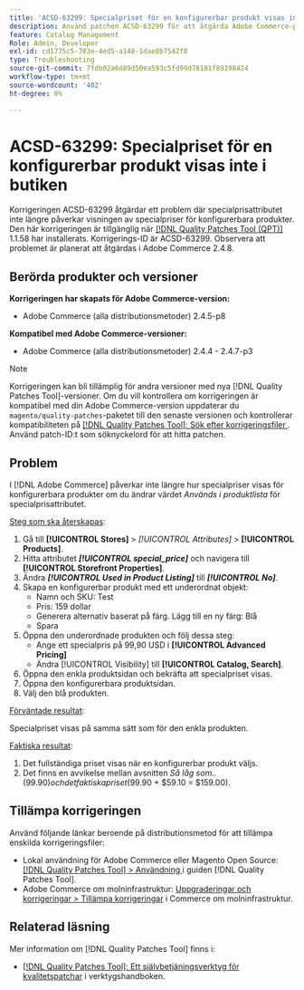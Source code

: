 ```yaml
---
title: 'ACSD-63299: Specialpriset för en konfigurerbar produkt visas inte i butiken'
description: Använd patchen ACSD-63299 för att åtgärda Adobe Commerce-problemet där specialprisattributet inte längre påverkar visningen av specialpriser för konfigurerbara produkter.
feature: Catalog Management
Role: Admin, Developer
exl-id: cd1775c5-783e-4ed5-a148-1dae0b7542f8
type: Troubleshooting
source-git-commit: 7fdb02a6d89d50ea593c5fd99d78101f89198424
workflow-type: tm+mt
source-wordcount: '402'
ht-degree: 0%

---
```


# ACSD-63299: Specialpriset för en konfigurerbar produkt visas inte i butiken

Korrigeringen ACSD-63299 åtgärdar ett problem där specialprisattributet inte längre påverkar visningen av specialpriser för konfigurerbara produkter. Den här korrigeringen är tillgänglig när [[!DNL Quality Patches Tool (QPT)]](/help/tools/quality-patches-tool/quality-patches-tool-to-self-serve-quality-patches.md) 1.1.58 har installerats. Korrigerings-ID är ACSD-63299. Observera att problemet är planerat att åtgärdas i Adobe Commerce 2.4.8.

## Berörda produkter och versioner

**Korrigeringen har skapats för Adobe Commerce-version:**

* Adobe Commerce (alla distributionsmetoder) 2.4.5-p8

**Kompatibel med Adobe Commerce-versioner:**

* Adobe Commerce (alla distributionsmetoder) 2.4.4 - 2.4.7-p3

>[!NOTE]
>
>Korrigeringen kan bli tillämplig för andra versioner med nya [!DNL Quality Patches Tool]-versioner. Om du vill kontrollera om korrigeringen är kompatibel med din Adobe Commerce-version uppdaterar du `magento/quality-patches`-paketet till den senaste versionen och kontrollerar kompatibiliteten på [[!DNL Quality Patches Tool]: Sök efter korrigeringsfiler ](https://experienceleague.adobe.com/tools/commerce-quality-patches/index.html?lang=sv-SE). Använd patch-ID:t som söknyckelord för att hitta patchen.

## Problem

I [!DNL Adobe Commerce] påverkar inte längre hur specialpriser visas för konfigurerbara produkter om du ändrar värdet *Används i produktlista* för specialprisattributet.

<u>Steg som ska återskapas</u>:

1. Gå till **[!UICONTROL Stores]** > *[!UICONTROL Attributes]* > **[!UICONTROL Products]**.
1. Hitta attributet ***[!UICONTROL special_price]*** och navigera till **[!UICONTROL Storefront Properties]**.
1. Ändra ***[!UICONTROL Used in Product Listing]*** till ***[!UICONTROL No]***.
1. Skapa en konfigurerbar produkt med ett underordnat objekt:
   * Namn och SKU: Test
   * Pris: 159 dollar
   * Generera alternativ baserat på färg. Lägg till en ny färg: Blå
   * Spara
1. Öppna den underordnade produkten och följ dessa steg:
   * Ange ett specialpris på 99,90 USD i **[!UICONTROL Advanced Pricing]**
   * Ändra [!UICONTROL Visibility] till **[!UICONTROL Catalog, Search]**.
1. Öppna den enkla produktsidan och bekräfta att specialpriset visas.
1. Öppna den konfigurerbara produktsidan.
1. Välj den blå produkten.

<u>Förväntade resultat</u>:

Specialpriset visas på samma sätt som för den enkla produkten.

<u>Faktiska resultat</u>:

1. Det fullständiga priset visas när en konfigurerbar produkt väljs.
1. Det finns en avvikelse mellan avsnitten *Så låg som..* ($99.90) och det faktiska priset ($99.90 + $59.10 = $159.00).

## Tillämpa korrigeringen

Använd följande länkar beroende på distributionsmetod för att tillämpa enskilda korrigeringsfiler:

* Lokal användning för Adobe Commerce eller Magento Open Source: [[!DNL Quality Patches Tool] > Användning ](/help/tools/quality-patches-tool/usage.md) i guiden [!DNL Quality Patches Tool].
* Adobe Commerce om molninfrastruktur: [Uppgraderingar och korrigeringar > Tillämpa korrigeringar](https://experienceleague.adobe.com/docs/commerce-cloud-service/user-guide/develop/upgrade/apply-patches.html?lang=sv-SE) i Commerce om molninfrastruktur.

## Relaterad läsning

Mer information om [!DNL Quality Patches Tool] finns i:

* [[!DNL Quality Patches Tool]: Ett självbetjäningsverktyg för kvalitetspatchar](/help/tools/quality-patches-tool/quality-patches-tool-to-self-serve-quality-patches.md) i verktygshandboken.
